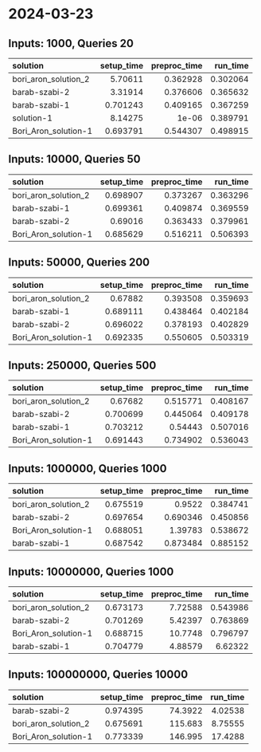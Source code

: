 # 2024-03-23

## Inputs: 1000, Queries 20

| solution             |   setup_time |   preproc_time |   run_time |
|:---------------------|-------------:|---------------:|-----------:|
| bori_aron_solution_2 |     5.70611  |       0.362928 |   0.302064 |
| barab-szabi-2        |     3.31914  |       0.376606 |   0.365632 |
| barab-szabi-1        |     0.701243 |       0.409165 |   0.367259 |
| solution-1           |     8.14275  |       1e-06    |   0.389791 |
| Bori_Aron_solution-1 |     0.693791 |       0.544307 |   0.498915 |

## Inputs: 10000, Queries 50

| solution             |   setup_time |   preproc_time |   run_time |
|:---------------------|-------------:|---------------:|-----------:|
| bori_aron_solution_2 |     0.698907 |       0.373267 |   0.363296 |
| barab-szabi-1        |     0.699361 |       0.409874 |   0.369559 |
| barab-szabi-2        |     0.69016  |       0.363433 |   0.379961 |
| Bori_Aron_solution-1 |     0.685629 |       0.516211 |   0.506393 |

## Inputs: 50000, Queries 200

| solution             |   setup_time |   preproc_time |   run_time |
|:---------------------|-------------:|---------------:|-----------:|
| bori_aron_solution_2 |     0.67882  |       0.393508 |   0.359693 |
| barab-szabi-1        |     0.689111 |       0.438464 |   0.402184 |
| barab-szabi-2        |     0.696022 |       0.378193 |   0.402829 |
| Bori_Aron_solution-1 |     0.692335 |       0.550605 |   0.503319 |

## Inputs: 250000, Queries 500

| solution             |   setup_time |   preproc_time |   run_time |
|:---------------------|-------------:|---------------:|-----------:|
| bori_aron_solution_2 |     0.67682  |       0.515771 |   0.408167 |
| barab-szabi-2        |     0.700699 |       0.445064 |   0.409178 |
| barab-szabi-1        |     0.703212 |       0.54443  |   0.507016 |
| Bori_Aron_solution-1 |     0.691443 |       0.734902 |   0.536043 |

## Inputs: 1000000, Queries 1000

| solution             |   setup_time |   preproc_time |   run_time |
|:---------------------|-------------:|---------------:|-----------:|
| bori_aron_solution_2 |     0.675519 |       0.9522   |   0.384741 |
| barab-szabi-2        |     0.697654 |       0.690346 |   0.450856 |
| Bori_Aron_solution-1 |     0.688051 |       1.39783  |   0.538672 |
| barab-szabi-1        |     0.687542 |       0.873484 |   0.885152 |

## Inputs: 10000000, Queries 1000

| solution             |   setup_time |   preproc_time |   run_time |
|:---------------------|-------------:|---------------:|-----------:|
| bori_aron_solution_2 |     0.673173 |        7.72588 |   0.543986 |
| barab-szabi-2        |     0.701269 |        5.42397 |   0.763869 |
| Bori_Aron_solution-1 |     0.688715 |       10.7748  |   0.796797 |
| barab-szabi-1        |     0.704779 |        4.88579 |   6.62322  |

## Inputs: 100000000, Queries 10000

| solution             |   setup_time |   preproc_time |   run_time |
|:---------------------|-------------:|---------------:|-----------:|
| barab-szabi-2        |     0.974395 |        74.3922 |    4.02538 |
| bori_aron_solution_2 |     0.675691 |       115.683  |    8.75555 |
| Bori_Aron_solution-1 |     0.773339 |       146.995  |   17.4288  |